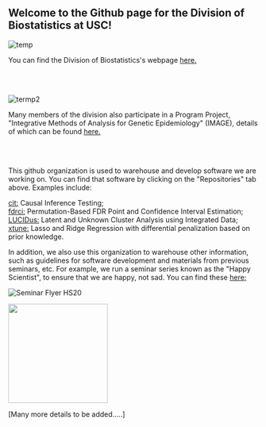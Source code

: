 ## Welcome to the Github page for the Division of Biostatistics at USC!


![temp](https://github.com/USCbiostats/.github/assets/7833774/cda84ffd-eb6d-42a6-abf6-556136c7e131)


You can find the Division of Biostatistics's webpage [here.](https://pphs.usc.edu/divisions/biostatistics/)

</br>
</br>


![termp2](https://github.com/USCbiostats/.github/assets/7833774/f588071e-7488-4aea-9e0a-7a30850b2cd5)

Many members of the division also participate in a Program Project, "Integrative Methods of Analysis for Genetic Epidemiology" (IMAGE), details of which can be found [here.](https://image.usc.edu/)

</br>
</br>

This github organization is used to warehouse and develop software we are working on. You can find that software by clicking on the "Repositories" tab above.
Examples include: 

[cit:](https://github.com/USCbiostats/cit) Causal Inference Testing; </br>
[fdrci:](https://github.com/USCbiostats/fdrci)	Permutation-Based FDR Point and Confidence Interval Estimation; </br>
[LUCIDus:](https://github.com/USCbiostats/LUCIDus)	Latent and Unknown Cluster Analysis using Integrated Data; </br>
[xtune:](https://github.com/USCbiostats/xtune) Lasso and Ridge Regression with differential penalization based on prior knowledge. </br>

In addition, we also use this organization to warehouse other information, such as guidelines for software development and materials from previous seminars, etc. For example, we run a seminar series known as the "Happy Scientist", to ensure that we are happy, not sad. You can find these [here;](https://github.com/USCbiostats/software-dev/tree/master/happy_scientist)

![Seminar Flyer HS20](https://github.com/USCbiostats/.github/assets/7833774/9009027c-f9c8-4e24-b63c-ad2e82034c92)

<img src="(https://github.com/USCbiostats/.github/assets/7833774/9009027c-f9c8-4e24-b63c-ad2e82034c92)" width="200">

[Many more details to be added.....]




<!--

**Here are some ideas to get you started:**


🙋‍♀️ A short introduction - what is your organization all about?
🌈 Contribution guidelines - how can the community get involved?
👩‍💻 Useful resources - where can the community find your docs? Is there anything else the community should know?
🍿 Fun facts - what does your team eat for breakfast?
🧙 Remember, you can do mighty things with the power of [Markdown](https://docs.github.com/github/writing-on-github/getting-started-with-writing-and-formatting-on-github/basic-writing-and-formatting-syntax)
-->
